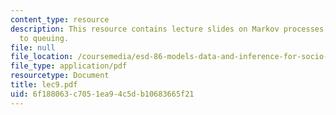 ```yaml
---
content_type: resource
description: This resource contains lecture slides on Markov processes and their application
  to queuing.
file: null
file_location: /coursemedia/esd-86-models-data-and-inference-for-socio-technical-systems-spring-2007/6f188063c7051ea94c5db10683665f21_lec9.pdf
file_type: application/pdf
resourcetype: Document
title: lec9.pdf
uid: 6f188063-c705-1ea9-4c5d-b10683665f21
---
```

